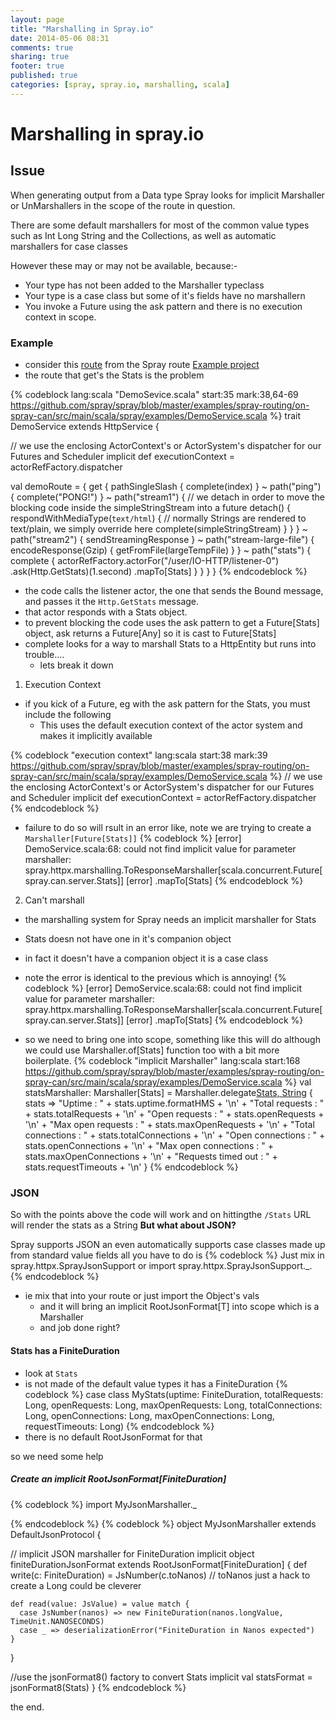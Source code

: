 ```yaml
---
layout: page
title: "Marshalling in Spray.io"
date: 2014-05-06 08:31
comments: true
sharing: true
footer: true
published: true
categories: [spray, spray.io, marshalling, scala]
---
```

Marshalling in spray.io
=======================

## Issue

When generating output from a Data type Spray looks for implicit Marshaller or UnMarshallers in the scope of the route in question.

There are some default marshallers for most of the common value types such as Int Long String and the Collections, as well as automatic marshallers for case classes

However these may or may not be available, because:-

* Your type has not been added to the Marshaller typeclass
* Your type is a case class but some of it's fields have no marshallern 
* You invoke a Future using the ask pattern and there is no execution context in scope.

### Example

* consider this [route](http://spray.io/documentation/1.2.1/spray-routing/) from the Spray route [Example project](https://github.com/spray/spray/blob/master/examples/spray-routing/on-spray-can/src/main/scala/spray/examples/DemoService.scala) 
* the route that get's the Stats is the problem

{% codeblock lang:scala "DemoSevice.scala" start:35 mark:38,64-69 https://github.com/spray/spray/blob/master/examples/spray-routing/on-spray-can/src/main/scala/spray/examples/DemoService.scala %}
trait DemoService extends HttpService {

  // we use the enclosing ActorContext's or ActorSystem's dispatcher for our Futures and Scheduler
  implicit def executionContext = actorRefFactory.dispatcher

  val demoRoute = {
    get {
      pathSingleSlash {
        complete(index)
      } ~
      path("ping") {
        complete("PONG!")
      } ~
      path("stream1") {
        // we detach in order to move the blocking code inside the simpleStringStream into a future
        detach() {
          respondWithMediaType(`text/html`) { // normally Strings are rendered to text/plain, we simply override here
            complete(simpleStringStream)
          }
        }
      } ~
      path("stream2") {
        sendStreamingResponse
      } ~
      path("stream-large-file") {
        encodeResponse(Gzip) {
          getFromFile(largeTempFile)
        }
      } ~
      path("stats") {
        complete {
          actorRefFactory.actorFor("/user/IO-HTTP/listener-0")
            .ask(Http.GetStats)(1.second)
            .mapTo[Stats]
        }
      }
    }
  }
{% endcodeblock %}

* the code calls the listener actor, the one that sends the Bound message, and passes it the `Http.GetStats` message.
* that actor responds with a Stats object.
* to prevent blocking the code uses the ask pattern to get a Future[Stats] object, ask returns a Future[Any] so it is cast to Future[Stats]
* complete looks for a way to marshall Stats to a HttpEntity but runs into trouble.... 
  - lets break it down

1. Execution Context
* if you kick of a Future, eg with the ask pattern for the Stats, you must include the following
  - This uses the default execution context of the actor system and makes it implicitly available
  
{% codeblock "execution context" lang:scala start:38 mark:39 https://github.com/spray/spray/blob/master/examples/spray-routing/on-spray-can/src/main/scala/spray/examples/DemoService.scala %}
  // we use the enclosing ActorContext's or ActorSystem's dispatcher for our Futures and Scheduler
  implicit def executionContext = actorRefFactory.dispatcher
{% endcodeblock %}

* failure to do so will rsult in an error like, note we are trying to create a `Marshaller[Future[Stats]]`
{% codeblock %}
[error] DemoService.scala:68: could not find implicit value for parameter marshaller: spray.httpx.marshalling.ToResponseMarshaller[scala.concurrent.Future[spray.can.server.Stats]]
[error]               .mapTo[Stats]
{% endcodeblock %}

2. Can't marshall
* the marshalling system for Spray needs an implicit marshaller for Stats
* Stats doesn not have one in it's companion object
* in fact it doesn't have a companion object it is a case class
* note the error is identical to the previous which is annoying!
{% codeblock %}
[error] DemoService.scala:68: could not find implicit value for parameter marshaller: spray.httpx.marshalling.ToResponseMarshaller[scala.concurrent.Future[spray.can.server.Stats]]
[error]               .mapTo[Stats]
{% endcodeblock %}

* so we need to bring one into scope, something like this will do although we could use Marshaller.of[Stats] function too with a bit more boilerplate.
{% codeblock "implicit Marshaller" lang:scala start:168 https://github.com/spray/spray/blob/master/examples/spray-routing/on-spray-can/src/main/scala/spray/examples/DemoService.scala %} 
val statsMarshaller: Marshaller[Stats] =
    Marshaller.delegate[Stats, String](ContentTypes.`text/plain`) { stats =>
      "Uptime                : " + stats.uptime.formatHMS + '\n' +
      "Total requests        : " + stats.totalRequests + '\n' +
      "Open requests         : " + stats.openRequests + '\n' +
      "Max open requests     : " + stats.maxOpenRequests + '\n' +
      "Total connections     : " + stats.totalConnections + '\n' +
      "Open connections      : " + stats.openConnections + '\n' +
      "Max open connections  : " + stats.maxOpenConnections + '\n' +
      "Requests timed out    : " + stats.requestTimeouts + '\n'
    }
{% endcodeblock %}

### JSON
  So with the points above the code will work and on hittingthe `/Stats` URL will render the stats as a String
  **But what about JSON?**

Spray supports JSON an even automatically supports case classes made up from standard value fields all you have to do is 
{% codeblock %}
Just mix in spray.httpx.SprayJsonSupport or import spray.httpx.SprayJsonSupport._.
{% endcodeblock %}
* ie mix that into your route or just import the Object's vals
  - and it will bring an implicit RootJsonFormat[T] into scope which is a Marshaller
  - and job done right?

#### Stats has a FiniteDuration 
* look at `Stats`
* is not made of the default value types it has a FiniteDuration
{% codeblock %}
case class MyStats(uptime: FiniteDuration,
                   totalRequests: Long,
                   openRequests: Long,
                   maxOpenRequests: Long,
                   totalConnections: Long,
                   openConnections: Long,
                   maxOpenConnections: Long,
                   requestTimeouts: Long)
{% endcodeblock %}
* there is no default RootJsonFormat for that

so we need some help
##### Create an implicit RootJsonFormat[FiniteDuration]
{% codeblock %}
import MyJsonMarshaller._

{% endcodeblock %}
{% codeblock %}
object MyJsonMarshaller extends DefaultJsonProtocol {

  // implicit JSON marshaller for FiniteDuration
  implicit object finiteDurationJsonFormat extends RootJsonFormat[FiniteDuration] {
    def write(c: FiniteDuration) = JsNumber(c.toNanos) // toNanos just a hack to create a Long could be cleverer

    def read(value: JsValue) = value match {
      case JsNumber(nanos) => new FiniteDuration(nanos.longValue, TimeUnit.NANOSECONDS)
      case _ => deserializationError("FiniteDuration in Nanos expected")
    }
  }
  
  //use the jsonFormat8() factory to convert Stats
  implicit val statsFormat = jsonFormat8(Stats) 
}
{% endcodeblock %}

the end.




